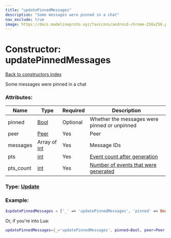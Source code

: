 ```yaml
---
title: "updatePinnedMessages"
description: "Some messages were pinned in a chat"
nav_exclude: true
image: https://docs.madelineproto.xyz/favicons/android-chrome-256x256.png
---
```

# Constructor: updatePinnedMessages  
[Back to constructors index](index.md)



Some messages were pinned in a chat

### Attributes:

| Name     |    Type       | Required | Description |
|----------|---------------|----------|-------------|
|pinned|[Bool](../types/Bool.md) | Optional|Whether the messages were pinned or unpinned|
|peer|[Peer](../types/Peer.md) | Yes|Peer|
|messages|Array of [int](../types/int.md) | Yes|Message IDs|
|pts|[int](../types/int.md) | Yes|[Event count after generation](https://core.telegram.org/api/updates)|
|pts\_count|[int](../types/int.md) | Yes|[Number of events that were generated](https://core.telegram.org/api/updates)|



### Type: [Update](../types/Update.md)


### Example:

```php
$updatePinnedMessages = ['_' => 'updatePinnedMessages', 'pinned' => Bool, 'peer' => Peer, 'messages' => [int, int], 'pts' => int, 'pts_count' => int];
```  


Or, if you're into Lua:

```lua
updatePinnedMessages={_='updatePinnedMessages', pinned=Bool, peer=Peer, messages={int}, pts=int, pts_count=int}

```


